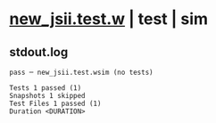 # [new_jsii.test.w](../../../../../tests/valid/new_jsii.test.w) | test | sim

## stdout.log
```log
pass ─ new_jsii.test.wsim (no tests)

Tests 1 passed (1)
Snapshots 1 skipped
Test Files 1 passed (1)
Duration <DURATION>
```

